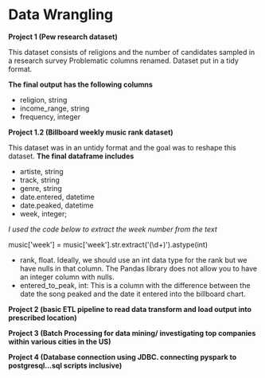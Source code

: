 # Data Wrangling
**Project 1 (Pew research dataset)**

This dataset consists of religions and the number of candidates sampled in a research survey
Problematic columns renamed.
Dataset put in a tidy format.

**The final output has the following columns**

- religion, string
- income_range, string
- frequency, integer

**Project 1.2 (Billboard weekly music rank dataset)**

This dataset was in an untidy format and the goal was to reshape this dataset.
**The final dataframe includes**
- artiste, string
- track, string
- genre, string
- date.entered, datetime
- date.peaked, datetime
- week, integer; 

*I used the code below to extract the week number from the text*

music['week'] = music['week'].str.extract('(\d+)').astype(int)

- rank, float. Ideally, we should use an int data type for the rank but we have nulls in that column. The Pandas library does not allow you to have an integer column with nulls.
- entered_to_peak, int: This is a column with the difference between the date the song peaked and the date it entered into the billboard chart.

**Project 2 (basic ETL pipeline to read data transform and load output into prescribed location)**

**Project 3 (Batch Processing for data mining/ investigating top companies within various cities in the US)**

**Project 4 (Database connection using JDBC. connecting pyspark to postgresql...sql scripts inclusive)**


